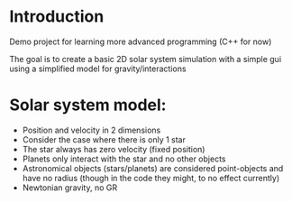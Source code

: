 
# Introduction

Demo project for learning more advanced programming (C++ for now)

The goal is to create a basic 2D solar system simulation with a simple gui
using a simplified model for gravity/interactions


# Solar system model:
* Position and velocity in 2 dimensions
* Consider the case where there is only 1 star
* The star always has zero velocity (fixed position)
* Planets only interact with the star and no other objects
* Astronomical objects (stars/planets) are considered point-objects and have no radius (though in the code they might, to no effect currently)
* Newtonian gravity, no GR






